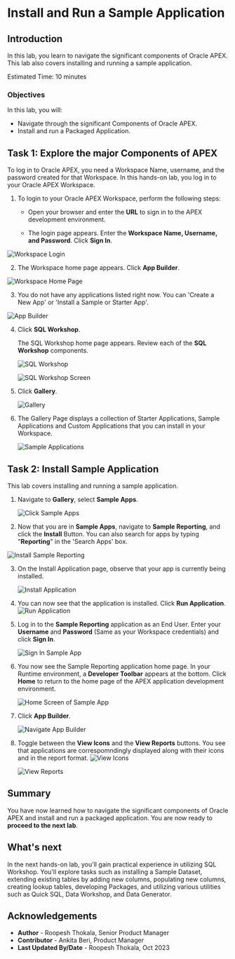 # Install and Run a Sample Application

## Introduction

In this lab, you learn to navigate the significant components of Oracle APEX. This lab also covers installing and running a sample application.

Estimated Time: 10 minutes

### Objectives
In this lab, you will:
- Navigate through the significant Components of Oracle APEX.
- Install and run a Packaged Application.

## Task 1: Explore the major Components of APEX

To log in to Oracle APEX, you need a Workspace Name, username, and the password created for that Workspace. In this hands-on lab, you log in to your Oracle APEX Workspace.

1. To login to your Oracle APEX Workspace, perform the following steps:
    -	Open your browser and enter the **URL** to sign in to the APEX development environment.

    - The login page appears. Enter the **Workspace Name, Username, and Password**. Click **Sign In**.  

  ![Workspace Login](images/login-to-workspace.png " ")

2. The Workspace home page appears. Click **App Builder**.

  ![Workspace Home Page](images/workspace-home-page.png " ")

3. You do not have any applications listed right now. You can 'Create a New App' or 'Install a Sample or Starter App'.

  ![App Builder](images/app-builder2.png " ")

4. Click **SQL Workshop**.  

    The SQL Workshop home page appears. Review each of the **SQL Workshop** components.

    ![SQL Workshop](images/sql-workshop.png " ")  

    ![SQL Workshop Screen](images/sql-workshop1.png " ")

5. Click **Gallery**.

    ![Gallery](images/gallery.png " ")

6. The Gallery Page displays a collection of Starter Applications, Sample Applications and Custom Applications that you can install in your Workspace.

   ![Sample Applications](images/gallery-page2.png " ")

## Task 2: Install Sample Application

This lab covers installing and running a sample application.

1. Navigate to **Gallery**, select **Sample Apps**.

   ![Click Sample Apps](images/gallery-page3.png " ")

2. Now that you are in **Sample Apps**, navigate to **Sample Reporting**, and click the **Install** Button. You can also search for apps by typing "**Reporting**" in the 'Search Apps' box.

  ![Install Sample Reporting](images/install-sample-app.png " ")

3. On the Install Application page, observe that your app is currently being installed.

   ![Install Application](images/installing-sample-app.png " ")

4. You can now see that the application is installed. Click **Run Application**.
   ![Run Application](images/click-run-application.png " ")

5. Log in to the **Sample Reporting** application as an End User. Enter your **Username** and **Password** (Same as your Workspace credentials) and click **Sign In**.

   ![Sign In Sample App](images/log-in-to-the-app.png " ")

6. You now see the Sample Reporting application home page. In your Runtime environment, a **Developer Toolbar** appears at the bottom. 
   Click **Home** to return to the home page of the APEX application development environment.

   ![Home Screen of Sample App](images/navigate-to-sample-reports.png " ")

7. Click **App Builder**.

   ![Navigate App Builder](images/navigate-to-app-builder.png " ")

8. Toggle between the **View Icons** and the **View Reports** buttons. You see that applications are correspomndingly  displayed along with their icons and in the report format.
   ![View Icons](images/display-as-icons1.png " ")

   ![View Reports](images/display-as-report1.png " ")

## Summary
You have now learned how to navigate the significant components of Oracle APEX and install and run a packaged application. You are now ready to **proceed to the next lab**.

## What's next
In the next hands-on lab, you'll gain practical experience in utilizing SQL Workshop. You'll explore tasks such as installing a Sample Dataset, extending existing table­s by adding new columns, populating new columns, creating lookup tables, developing Package­s, and utilizing various utilities such as Quick SQL, Data Workshop, and Data Generator.

## Acknowledgements

- **Author** - Roopesh Thokala, Senior Product Manager
- **Contributor** - Ankita Beri, Product Manager
- **Last Updated By/Date** - Roopesh Thokala, Oct 2023
